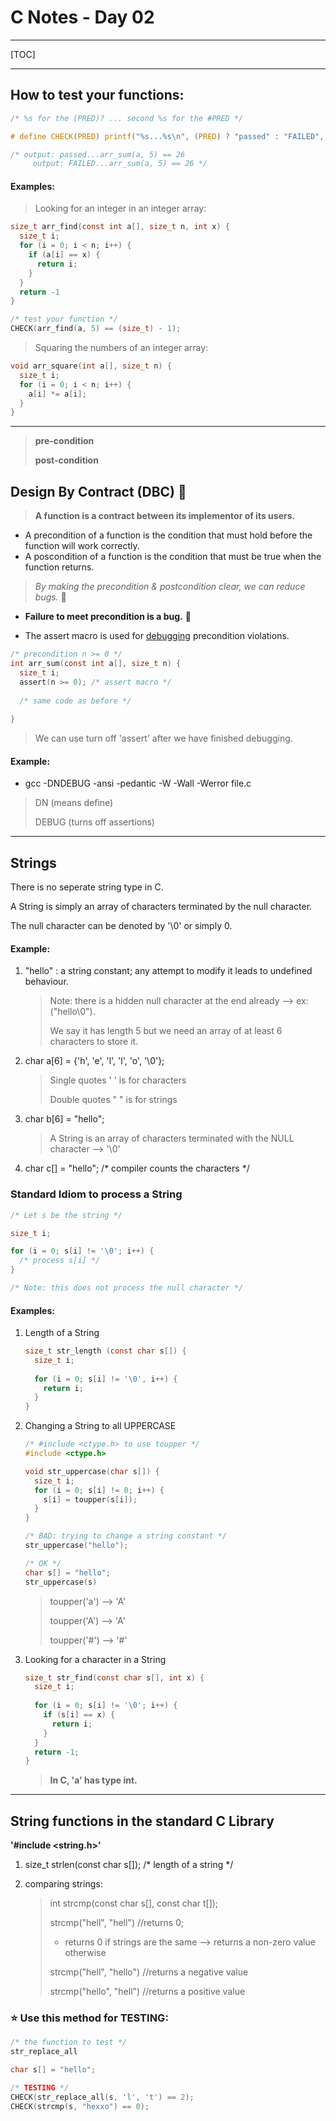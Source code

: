 # **C** Notes - Day 02

----



[TOC]



---



## How to test your functions:

```c
/* %s for the (PRED)? ... second %s for the #PRED */

# define CHECK(PRED) printf("%s...%s\n", (PRED) ? "passed" : "FAILED", #PRED)

/* output: passed...arr_sum(a, 5) == 26
	 output: FAILED...arr_sum(a, 5) == 26 */
```



#### Examples:

> Looking for an integer in an integer array:

```c
size_t arr_find(const int a[], size_t n, int x)	{
  size_t i;
  for (i = 0; i < n; i++) {
    if (a[i] == x) {
      return i;
    }
  }
  return -1
}

/* test your function */
CHECK(arr_find(a, 5) == (size_t) - 1);
```



> Squaring the numbers of an integer array:

```c
void arr_square(int a[], size_t n) {
  size_t i;
  for (i = 0; i < n; i++) {
    a[i] *= a[i];
  }
}
```



---



> **pre-condition**
>
> **post-condition**

## Design By Contract (DBC) 🤝



> **A function is a contract between its implementor of its users.**

- A precondition of a function is the condition that must hold before the function will work correctly.
- A poscondition of a function is the condition that must be true when the function returns.



> *By making the precondition & postcondition clear, we can reduce bugs.* 🐛

- **Failure to meet precondition is a bug.** 🐞

- The assert macro is used for <u>debugging</u> precondition violations.



```c
/* precondition n >= 0 */
int arr_sum(const int a[], size_t n) {
  size_t i;
  assert(n >= 0); /* assert macro */
  
  /* same code as before */
  
}
```

> We can use turn off 'assert' after we have finished debugging.

#### Example:

- gcc -DNDEBUG -ansi -pedantic -W -Wall -Werror file.c

> DN (means define)
>
> DEBUG (turns off assertions)



---



## Strings

There is no seperate string type in C.

A String is simply an array of characters terminated by the null character.

The null character can be denoted by '\0' or simply 0.



#### Example:

1. "hello" : a string constant; any attempt to modify it leads to undefined behaviour.

   > Note: there is a hidden null character at the end already —> ex: ("hello\0").
   >
   > We say it has length 5 but we need an array of at least 6 characters to store it.

   

2. char a[6] = {'h', 'e', 'l', 'l', 'o', '\0'};

   > Single quotes ' ' is for characters
   >
   > Double quotes " " is for strings

   

3. char b[6] = "hello";

   > A String is an array of characters terminated with the NULL character —> '\0'

   

4. char c[] = "hello";  /* compiler counts the characters */





### Standard Idiom to process a String

```c
/* Let s be the string */

size_t i;

for (i = 0; s[i] != '\0'; i++) {
  /* process s[i] */
}

/* Note: this does not process the null character */
```



#### Examples:

1. Length of a String

   ```c
   size_t str_length (const char s[]) {
     size_t i;
     
     for (i = 0; s[i] != '\0', i++) {
       return i;
     }
   }
   ```



2. Changing a String to all UPPERCASE

   ```c
   /* #include <ctype.h> to use toupper */
   #include <ctype.h>
   
   void str_uppercase(char s[]) {
     size_t i;
     for (i = 0; s[i] != 0; i++) {
       s[i] = toupper(s[i]);
     }
   }
   
   /* BAD: trying to change a string constant */
   str_uppercase("hello");
   
   /* OK */
   char s[] = "hello";
   str_uppercase(s)
   ```

   > toupper('a') —> 'A'
   >
   > toupper('A') —> 'A'
   >
   > toupper('#') —> '#'

   

3. Looking for a character in a String

   ```c
   size_t str_find(const char s[], int x) {
     size_t i;
     
     for (i = 0; s[i] != '\0'; i++) {
       if (s[i] == x) {
         return i;
       }
     }
     return -1;
   }
   ```

   > **In C, 'a' has type int.**



---



## String functions in the standard C Library



**'#include <string.h>'**

1. size_t strlen(const char s[]); /*  length of a string */

2. comparing strings:

   > int strcmp(const char s[], const char t[]);
   >
   > strcmp("hell", "hell")  //returns 0;
   >
   > - returns 0 if strings are the same —> returns a non-zero value otherwise
   >
   > strcmp("hell", "hello")  //returns a negative value
   >
   > strcmp("hello", "hell")  //returns a positive value



### ⭐️ Use this method for TESTING:

```c
/* the function to test */
str_replace_all

char s[] = "hello";

/* TESTING */
CHECK(str_replace_all(s, 'l', 't') == 2);
CHECK(strcmp(s, "hexxo") == 0);
```





